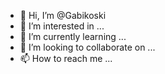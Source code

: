 - 👋 Hi, I’m @Gabikoski
- 👀 I’m interested in ...
- 🌱 I’m currently learning ...
- 💞️ I’m looking to collaborate on ...
- 📫 How to reach me ...

<!---
Gabikoski/Gabikoski is a ✨ special ✨ repository because its `README.md` (this file) appears on your GitHub profile.
You can click the Preview link to take a look at your changes.
--->
